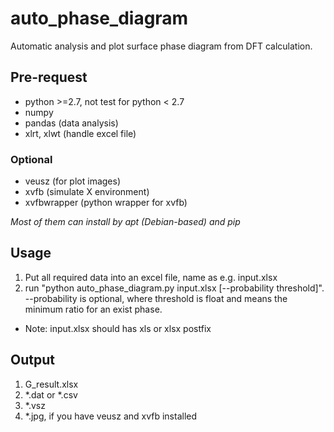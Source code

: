 # auto_phase_diagram
Automatic analysis and plot surface phase diagram from DFT calculation.

## Pre-request
* python >=2.7, not test for python < 2.7
* numpy
* pandas (data analysis)
* xlrt, xlwt (handle excel file)

### Optional
* veusz (for plot images)
* xvfb (simulate X environment)
* xvfbwrapper (python wrapper for xvfb)

*Most of them can install by apt (Debian-based) and pip*
## Usage
1. Put all required data into an excel file, name as e.g. input.xlsx 
2. run "python auto_phase_diagram.py input.xlsx [--probability threshold]". --probability is optional, where threshold is float and means the minimum ratio for an exist phase. 
* Note: input.xlsx should has xls or xlsx postfix

## Output
1. G_result.xlsx
2. \*.dat or \*.csv
3. \*.vsz
4. \*.jpg, if you have veusz and xvfb installed
